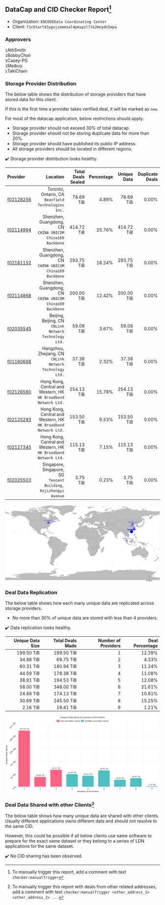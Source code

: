 ## DataCap and CID Checker Report[^1]
 - Organization: `ENCODEData Coordinating Center`
 - Client: `f1c6tart43ygvjzemmsal4pmxpzl7ik2mnydn5epa`
### Approvers
`1`AthSmith<br/>`1`BobbyChoii<br/>`1`Casey-PG<br/>`1`Meibuy<br/>`1`TakiChain

### Storage Provider Distribution
The below table shows the distribution of storage providers that have stored data for this client.

If this is the first time a provider takes verified deal, it will be marked as `new`.

For most of the datacap application, below restrictions should apply.
 - Storage provider should not exceed 30% of total datacap.
 - Storage provider should not be storing duplicate data for more than 20%.
 - Storage provider should have published its public IP address.
 - All storage providers should be located in different regions.

✔️ Storage provider distribution looks healthy.

| Provider                                              |                                                            Location | Total Deals Sealed | Percentage | Unique Data | Duplicate Deals |
| :---------------------------------------------------- | ------------------------------------------------------------------: | -----------------: | ---------: | ----------: | --------------: |
| [f02128256](https://filfox.info/en/address/f02128256) |              Toronto, Ontario, CA<br/>`Beanfield Technologies Inc.` |          78.69 TiB |      4.89% |   78.69 TiB |           0.00% |
| [f02114994](https://filfox.info/en/address/f02114994) |        Shenzhen, Guangdong, CN<br/>`CHINA UNICOM China169 Backbone` |         414.72 TiB |     25.76% |  414.72 TiB |           0.00% |
| [f02181152](https://filfox.info/en/address/f02181152) |        Shenzhen, Guangdong, CN<br/>`CHINA UNICOM China169 Backbone` |         293.75 TiB |     18.24% |  293.75 TiB |           0.00% |
| [f02114868](https://filfox.info/en/address/f02114868) |        Shenzhen, Guangdong, CN<br/>`CHINA UNICOM China169 Backbone` |         200.00 TiB |     12.42% |  200.00 TiB |           0.00% |
| [f02035545](https://filfox.info/en/address/f02035545) |           Beijing, Beijing, CN<br/>`CNLink Network Technology Ltd.` |          59.09 TiB |      3.67% |   59.09 TiB |           0.00% |
| [f01160668](https://filfox.info/en/address/f01160668) |         Hangzhou, Zhejiang, CN<br/>`CNLink Network Technology Ltd.` |          37.38 TiB |      2.32% |   37.38 TiB |           0.00% |
| [f02126560](https://filfox.info/en/address/f02126560) |  Hong Kong, Central and Western, HK<br/>`HK Broadband Network Ltd.` |         254.13 TiB |     15.78% |  254.13 TiB |           0.00% |
| [f02125293](https://filfox.info/en/address/f02125293) |  Hong Kong, Central and Western, HK<br/>`HK Broadband Network Ltd.` |         153.50 TiB |      9.53% |  153.50 TiB |           0.00% |
| [f02127345](https://filfox.info/en/address/f02127345) |  Hong Kong, Central and Western, HK<br/>`HK Broadband Network Ltd.` |         115.13 TiB |      7.15% |  115.13 TiB |           0.00% |
| [f02025503](https://filfox.info/en/address/f02025503) | Singapore, Singapore, SG<br/>`Tencent Building, Kejizhongyi Avenue` |           3.75 TiB |      0.23% |    3.75 TiB |           0.00% |

<img src="https://raw.githubusercontent.com/data-preservation-programs/filplus-checker-assets/main/filecoin-project/filecoin-plus-large-datasets/issues/1866/1684908132344.png"/>

### Deal Data Replication
The below table shows how each many unique data are replicated across storage providers.

- No more than 30% of unique data are stored with less than 4 providers.

✔️ Data replication looks healthy.

| Unique Data Size | Total Deals Made | Number of Providers | Deal Percentage |
| ---------------: | ---------------: | ------------------: | --------------: |
|       199.50 TiB |       199.50 TiB |                   1 |          12.39% |
|        34.88 TiB |        69.75 TiB |                   2 |           4.33% |
|        60.31 TiB |       180.94 TiB |                   3 |          11.24% |
|        44.59 TiB |       178.38 TiB |                   4 |          11.08% |
|        38.91 TiB |       194.53 TiB |                   5 |          12.08% |
|        58.00 TiB |       348.00 TiB |                   6 |          21.61% |
|        24.88 TiB |       174.13 TiB |                   7 |          10.81% |
|        30.69 TiB |       245.50 TiB |                   8 |          15.25% |
|         2.16 TiB |        19.41 TiB |                   9 |           1.21% |

<img src="https://raw.githubusercontent.com/data-preservation-programs/filplus-checker-assets/main/filecoin-project/filecoin-plus-large-datasets/issues/1866/1684908132971.png"/>

### Deal Data Shared with other Clients[^3]
The below table shows how many unique data are shared with other clients.
Usually different applications owns different data and should not resolve to the same CID.

However, this could be possible if all below clients use same software to prepare for the exact same dataset or they belong to a series of LDN applications for the same dataset.

✔️ No CID sharing has been observed.

[^1]: To manually trigger this report, add a comment with text `checker:manualTrigger`

[^2]: Deals from those addresses are combined into this report as they are specified with `checker:manualTrigger`

[^3]: To manually trigger this report with deals from other related addresses, add a comment with text `checker:manualTrigger <other_address_1> <other_address_2> ...`
